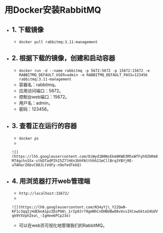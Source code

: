 # 用Docker安装RabbitMQ

* ## 1. 下载镜像
  * `docker pull rabbitmq:3.11-management`
* ## 2. 根据下载的镜像，创建和启动容器
  * `docker run -d --name rabbitmq -p 5672:5672 -p 15672:15672 -e RABBITMQ_DEFAULT_USER=admin -e RABBITMQ_DEFAULT_PASS=123456 rabbitmq:3.11-management`
  * 容器名：rabbitmq。
  * 应用访问端口：5672。
  * 控制台web端口：15672。
  * 用户名：admin。
  * 密码：123456。
* ## 3. 查看正在运行的容器
  * `docker ps`
  *

      ![](https://lh5.googleusercontent.com/OiWyd1B0NsEkm0KWD3M5xWfFyh9ZURm8gvaBoH7UuvLcANHlp2g\_e8n7A9M286G-M74gchsSSx-stkDTadPIhI5Z7lHXn3bhPAtthhh21mCllBrq3YBYjRE-uTAHarZ6bvC98JLtVdFy-n9efedTekQ)
* ## 4. 用浏览器打开web管理端
  * `http://localhost:15672/`
  *

      ![](https://lh6.googleusercontent.com/N34yYj\_Y22QwN-KF1c3qqIjHdEbnA1pzZDzP9A\_1rIp9Jr79gmNhCnOHBUBw08vUvsIXCowGktaS4UdVW7EZU5OBgeY4QFmhBP4XyEPIuGohx344bsTEoM6pfjnW1-qk9YXVphZea\_-IgHee6PCp23o)
  * 可以在web页可视化地管理我们的RabbitMQ。
